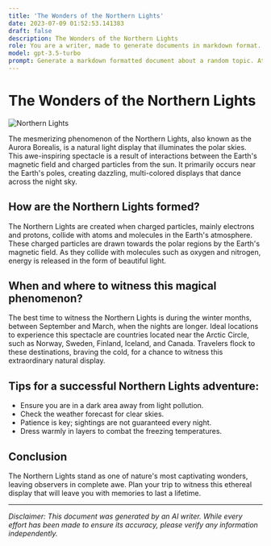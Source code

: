 ```yaml
---
title: 'The Wonders of the Northern Lights'
date: 2023-07-09 01:52:53.141383
draft: false
description: The Wonders of the Northern Lights
role: You are a writer, made to generate documents in markdown format. It is very important that all of the documents you generate are in valid markdown format.
model: gpt-3.5-turbo
prompt: Generate a markdown formatted document about a random topic. At the bottom, include a disclaimer explaining that the document was generated by you. The first line of the document should be the title. Make sure that the entire document is in proper markdown format, using a mix of various tags to make the document visually appealing.
---
```


# The Wonders of the Northern Lights

![Northern Lights](https://www.example.com/images/northern-lights.jpg)

The mesmerizing phenomenon of the Northern Lights, also known as the Aurora Borealis, is a natural light display that illuminates the polar skies. This awe-inspiring spectacle is a result of interactions between the Earth's magnetic field and charged particles from the sun. It primarily occurs near the Earth's poles, creating dazzling, multi-colored displays that dance across the night sky.

## How are the Northern Lights formed?

The Northern Lights are created when charged particles, mainly electrons and protons, collide with atoms and molecules in the Earth's atmosphere. These charged particles are drawn towards the polar regions by the Earth's magnetic field. As they collide with molecules such as oxygen and nitrogen, energy is released in the form of beautiful light.

## When and where to witness this magical phenomenon?

The best time to witness the Northern Lights is during the winter months, between September and March, when the nights are longer. Ideal locations to experience this spectacle are countries located near the Arctic Circle, such as Norway, Sweden, Finland, Iceland, and Canada. Travelers flock to these destinations, braving the cold, for a chance to witness this extraordinary natural display.

## Tips for a successful Northern Lights adventure:

- Ensure you are in a dark area away from light pollution.
- Check the weather forecast for clear skies.
- Patience is key; sightings are not guaranteed every night.
- Dress warmly in layers to combat the freezing temperatures.

## Conclusion

The Northern Lights stand as one of nature's most captivating wonders, leaving observers in complete awe. Plan your trip to witness this ethereal display that will leave you with memories to last a lifetime.

---

*Disclaimer: This document was generated by an AI writer. While every effort has been made to ensure its accuracy, please verify any information independently.*